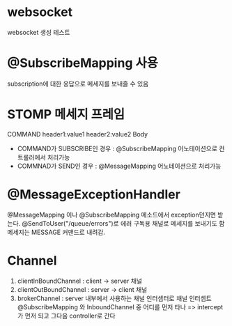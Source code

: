 # websocket
websocket 생성 테스트 


# @SubscribeMapping 사용
subscription에 대한 응답으로 메세지를 보내줄 수 있음

# STOMP 메세지 프레임
COMMAND
header1:value1
header2:value2
Body

- COMMAND가 SUBSCRIBE인 경우 : @SubscribeMapping 어노테이션으로 컨트롤러에서 처리가능
- COMMNAD가 SEND인 경우 : @MessageMapping 어노테이션으로 처리가능

# @MessageExceptionHandler
@MessageMapping 이나 @SubscribeMapping 메소드에서 exception던지면 받는다.
@SendToUser("/queue/errors")로 에러 구독용 채널로 메세지를 보내기도 함
메세지는 MESSAGE 커맨드로 내려감.

# Channel
1. clientInBoundChannel : client -> server 채널
2. clientOutBoundChannel : server -> client 채널
3. brokerChannel : server 내부에서 사용하는 채널
인터셉터로 채널 인터셉트
@SubscribeMapping 와 InboundChannel 중 어디를 먼저 타나
=> intercept가 먼저 되고 그다음 controller로 간다
